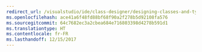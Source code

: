 ```yaml
---
redirect_url: /visualstudio/ide/class-designer/designing-classes-and-types
ms.openlocfilehash: ace41a6f48fd88bf68f90a2f278b5d92108fa576
ms.sourcegitcommit: 64c7682ec3a2cbea684e716803398d4278b591d1
ms.translationtype: HT
ms.contentlocale: fr-FR
ms.lasthandoff: 12/15/2017
---
```

